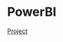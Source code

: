 # PowerBI
[Project](https://app.powerbi.com/view?r=eyJrIjoiMTkwZTZhMjctNmExNC00Mzg3LTgyNDktOGY1Y2Q1YWYyNDQ2IiwidCI6IjBjZmJiY2E4LWYwMmItNGExNS1hNGFjLWEwZWJlZTkyMzRiYSIsImMiOjR9)
